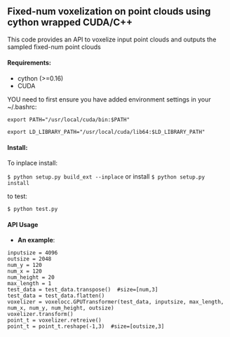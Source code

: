 ## Fixed-num voxelization on point clouds using cython wrapped CUDA/C++
This code provides an API to voxelize input point clouds and outputs the sampled fixed-num point clouds

#### Requirements:
* cython (>=0.16)
* CUDA

YOU need to first ensure you have added environment settings in your ~/.bashrc:

`export PATH="/usr/local/cuda/bin:$PATH"`

`export LD_LIBRARY_PATH="/usr/local/cuda/lib64:$LD_LIBRARY_PATH"`

#### Install:

To inplace install:

`$ python setup.py build_ext --inplace`
or install
`$ python setup.py install`

to test:

`$ python test.py`



#### API Usage

* **An example**:

```
inputsize = 4096
outsize = 2048
num_y = 120
num_x = 120
num_height = 20
max_length = 1
test_data = test_data.transpose()  #size=[num,3]
test_data = test_data.flatten()
voxelizer = voxelocc.GPUTransformer(test_data, inputsize, max_length, num_x, num_y, num_height, outsize)
voxelizer.transform()
point_t = voxelizer.retreive()
point_t = point_t.reshape(-1,3)  #size=[outsize,3]
```